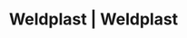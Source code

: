 ---
Link: "file:/Users/vinayakpatel/Downloads/www.weldplast.cz/eshop_products_compare/add/eshop-products-variant44"
product_name: "null"
product_id: "null"
title: "Weldplast | Weldplast"
product_desc: ""
product_specs: ""
product_downloads: ""
href: ""
accessories: ""
similar_products: ""
---